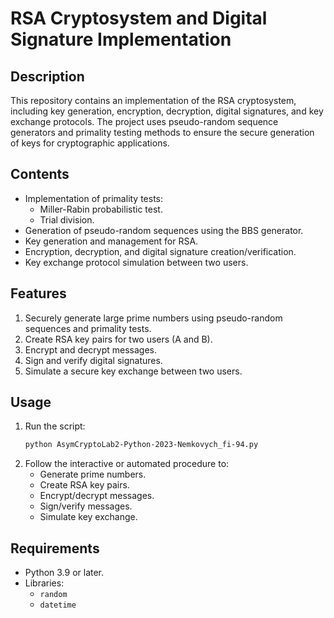 # RSA Cryptosystem and Digital Signature Implementation

## Description
This repository contains an implementation of the RSA cryptosystem, including key generation, encryption, decryption, digital signatures, and key exchange protocols. The project uses pseudo-random sequence generators and primality testing methods to ensure the secure generation of keys for cryptographic applications.

## Contents
- Implementation of primality tests:
  - Miller-Rabin probabilistic test.
  - Trial division.
- Generation of pseudo-random sequences using the BBS generator.
- Key generation and management for RSA.
- Encryption, decryption, and digital signature creation/verification.
- Key exchange protocol simulation between two users.

## Features
1. Securely generate large prime numbers using pseudo-random sequences and primality tests.
2. Create RSA key pairs for two users (A and B).
3. Encrypt and decrypt messages.
4. Sign and verify digital signatures.
5. Simulate a secure key exchange between two users.

## Usage
1. Run the script:  
   ```bash
   python AsymCryptoLab2-Python-2023-Nemkovych_fi-94.py
   ```
2. Follow the interactive or automated procedure to:
   - Generate prime numbers.
   - Create RSA key pairs.
   - Encrypt/decrypt messages.
   - Sign/verify messages.
   - Simulate key exchange.

## Requirements
- Python 3.9 or later.
- Libraries:
  - `random`
  - `datetime`
